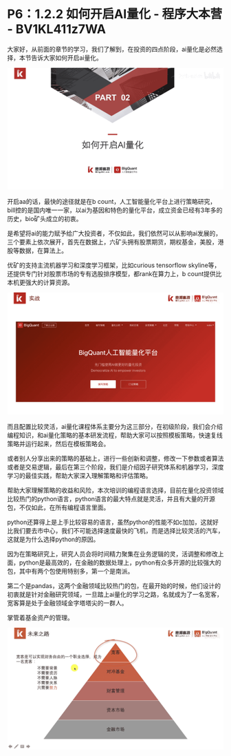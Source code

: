 # P6：1.2.2 如何开启AI量化 - 程序大本营 - BV1KL411z7WA

大家好，从前面的章节的学习，我们了解到，在投资的四点阶段，ai量化是必然选择，本节告诉大家如何开启ai量化。



![](img/40aaae40c465f876e3a7cced052d0fe7_1.png)

开启aa的话，最快的途径就是在b count，人工智能量化平台上进行策略研究，bill控的是国内唯一一家，以ai为基因和特色的量化平台，成立资金已经有3年多的历史，bio矿头成立的初衷。

是希望将ai的能力赋予给广大投资者，不仅如此，我们依然可以从影响ai发展的，三个要素上依次展开，首先在数据上，六矿头拥有股票期货，期权基金，美股，港股等数据，在算法上。

优矿的支持主流机器学习和深度学习框架，比如curious tensorflow skyline等，还提供专门针对股票市场的专有选股排序模型，都rank在算力上，b count提供比本机更强大的计算资源。



![](img/40aaae40c465f876e3a7cced052d0fe7_3.png)

而且配置比较灵活，ai量化课程体系主要分为这三部分，在初级阶段，我们会介绍编程知识，和ai量化策略的基本研发流程，帮助大家可以按照模板策略，快速复线策略并运行起来，然后在模板策略会。

或者别人分享出来的策略的基础上，进行一些创新和调整，修改一下参数或者算法或者是交易逻辑，最后在第三个阶段，我们是介绍因子研究体系和机器学习，深度学习的最佳实践，帮助大家深入理解策略和评估策略。

帮助大家理解策略的收益和风险，本次培训的编程语言选择，目前在量化投资领域比较热门的python语言，python语言的最大特点就是灵活，并且有大量的开源包，不仅如此，在所有编程语言里面。

python还算得上是上手比较容易的语言，虽然python的性能不如c加加，这就好比我们要去市中心，我们不可能选择速度最快的飞机，而是选择比较灵活的汽车，这就是为什么选择python的原因。

因为在策略研究上，研究人员会将时间精力聚集在业务逻辑的灵，活调整和修改上面，python是最高效的，在金融的数据处理上，python有众多开源的比较强大的包，其中有两个包使用特别多，第一个是南派。

第二个是pandas，这两个金融领域比较热门的包，在最开始的时候，他们设计的初衷就是针对金融研究领域，一旦踏上ai量化的学习之路，名就成为了一名宽客，宽客算是处于金融领域金字塔塔尖的一群人。

掌管着基金资产的管理。

![](img/40aaae40c465f876e3a7cced052d0fe7_5.png)